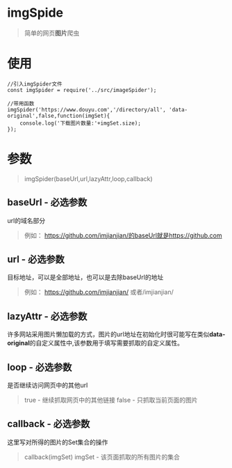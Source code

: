 # imgSpide
>简单的网页**图片**爬虫

# 使用
```
//引入imgSpider文件
const imgSpider = require('../src/imageSpider');

//带用函数
imgSpider('https://www.douyu.com','/directory/all', 'data-original',false,function(imgSet){
    console.log('下载图片数量:'+imgSet.size);
});
```

# 参数
>imgSpider(baseUrl,url,lazyAttr,loop,callback)

## baseUrl - 必选参数
url的域名部分
>例如：
>https://github.com/imjianjian/的baseUrl就是https://github.com

## url - 必选参数
目标地址，可以是全部地址，也可以是去除baseUrl的地址
>例如：
>https://github.com/imjianjian/
>或者/imjianjian/

## lazyAttr - 必选参数
许多网站采用图片懒加载的方式，图片的url地址在初始化时很可能写在类似**data-original**的自定义属性中,该参数用于填写需要抓取的自定义属性。
## loop - 必选参数
是否继续访问网页中的其他url
>true - 继续抓取网页中的其他链接
>false - 只抓取当前页面的图片

## callback - 必选参数
这里写对所得的图片的Set集合的操作
>callback(imgSet)
>imgSet - 该页面抓取的所有图片的集合
